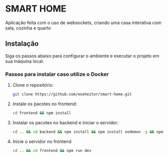 # SMART HOME
Aplicação feita com o uso de websockets, criando uma casa interativa com sala, cozinha e quarto 

## Instalação

Siga os passos abaixo para configurar o ambiente e executar o projeto em sua máquina local.

### Passos para instalar caso utilize o Docker

1. Clone o repositório:
   ```bash
   git clone https://github.com/eooheitor/smart-home.git
2. Instale os pacotes no frontend:
   ```bash
   cd frontend && npm install
4. Instalar os pacotes no backend e iniciar o servidor:
   ```bash
   cd .. && cd backend && npm install && npm install nodemon -g && npm run start
5. Inicie o servidor no frontend
   ```bash
   cd .. && cd frontend && npm run dev
